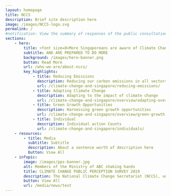 ```yaml
---
layout: homepage
title: NCCS
description: Brief site description here
image: /images/NCCS-logo.svg
permalink: /
#notification: View the summary of responses of the public consultation on Singapore's long-term low emissions stratetgy 
sections:
    - hero:
        title: <font size=8>More Singaporeans are aware of Climate Change</font>
        subtitle: AND ARE PREPARED TO DO MORE
        background: /images/hero-banner.png
        button: Read More
        url: /who-we-are/about-nccs/
        key_highlights:
            - title: Reducing Emissions
              description: Reducing our carbon emissions in all sectors
              url: /climate-change-and-singapore/reducing-emissions/
            - title: Adapting Climate Change
              description: Adapting to the impact of climate change
              url: /climate-change-and-singapore/overview/adapting-overview
            - title: Green Growth Opportunities
              description: Harnessing green growth opportunities
              url: /climate-change-and-singapore/overview/green-growth-opportunities
            - title: Individual
              description: Individual action Counts
              url: /climate-change-and-singapore/individuals/
    - resources:
        - title: Media
          subtitle: Subtitle
          description: About a sentence worth of description here
          button: View All
    - infopic:
        image: /images/pps-banner.jpg
        alt: Members of the Ministry of ABC shaking hands
        title: CLIMATE CHANGE PUBLIC PERCEPTION SURVEY 2019
        description: The National Climate Change Secretariat (NCCS), under the Strategy Group, Prime Minister’s Office, conducted a survey from May to July 2019 to gauge public perception and views on climate change.
        button: View All
        url: /media/news/test
---
```

